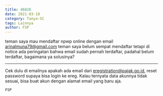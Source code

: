 ```yaml
---
title: 46826
date: 2021-03-10
category: Tanya-SC
tags: Lainnya
author: FSP
---
```


teman saya mau mendaftar npwp online dengan email arinalmuna79@gmail.com teman saya belum sempat mendaftar tetapi di notice ada peringatan bahwa email sudah pernah terdaftar, padahal belum terdaftar, bagaimana ya solusinya?

---

Cek dulu di emailnya apakah ada email dari eregistration@pajak.go.id, reset password supaya bisa login ke ereg. Kalau ternyata data akunnya tidak sesuai, bisa buat akun dengan alamat email yang baru aja.

`FSP`
